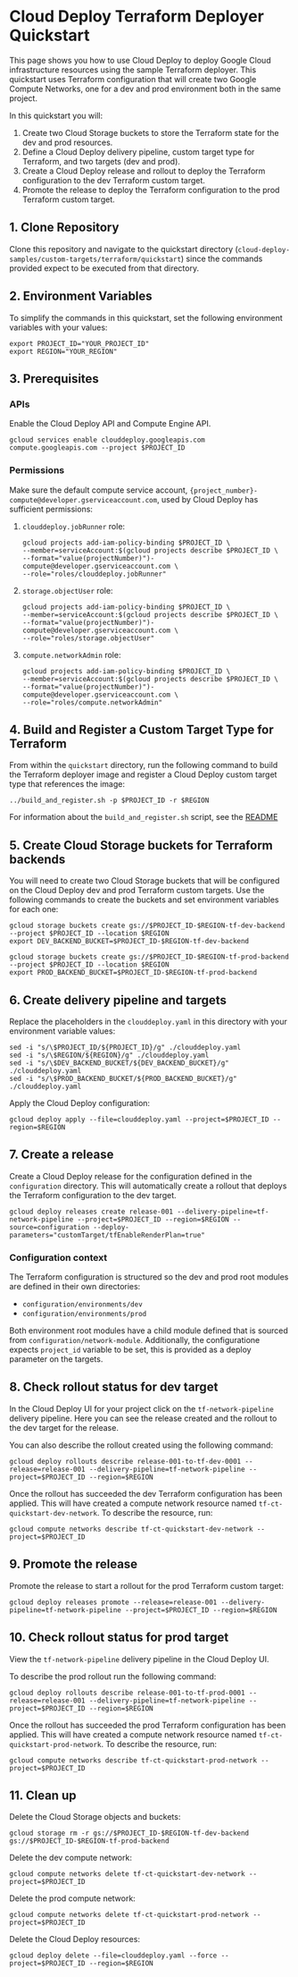# Cloud Deploy Terraform Deployer Quickstart

This page shows you how to use Cloud Deploy to deploy Google Cloud infrastructure resources using the sample
Terraform deployer. This quickstart uses Terraform configuration that will create two Google Compute Networks, 
one for a dev and prod environment both in the same project.

In this quickstart you will:

1. Create two Cloud Storage buckets to store the Terraform state for the dev and prod resources.
2. Define a Cloud Deploy delivery pipeline, custom target type for Terraform, and two targets (dev and prod).
3. Create a Cloud Deploy release and rollout to deploy the Terraform configuration to the dev Terraform custom target.
4. Promote the release to deploy the Terraform configuration to the prod Terraform custom target.

## 1. Clone Repository

Clone this repository and navigate to the quickstart directory (`cloud-deploy-samples/custom-targets/terraform/quickstart`) since the commands provided expect to be executed from that directory.

## 2. Environment Variables

To simplify the commands in this quickstart, set the following environment variables with your values:

```shell
export PROJECT_ID="YOUR_PROJECT_ID"
export REGION="YOUR_REGION"
```

## 3. Prerequisites

### APIs
Enable the Cloud Deploy API and Compute Engine API.

```shell
gcloud services enable clouddeploy.googleapis.com compute.googleapis.com --project $PROJECT_ID
```

### Permissions
Make sure the default compute service account, `{project_number}-compute@developer.gserviceaccount.com`, used by Cloud Deploy has sufficient permissions:

1. `clouddeploy.jobRunner` role:

    ```shell
    gcloud projects add-iam-policy-binding $PROJECT_ID \
    --member=serviceAccount:$(gcloud projects describe $PROJECT_ID \
    --format="value(projectNumber)")-compute@developer.gserviceaccount.com \
    --role="roles/clouddeploy.jobRunner"
    ```

2. `storage.objectUser` role:

    ```shell
    gcloud projects add-iam-policy-binding $PROJECT_ID \
    --member=serviceAccount:$(gcloud projects describe $PROJECT_ID \
    --format="value(projectNumber)")-compute@developer.gserviceaccount.com \
    --role="roles/storage.objectUser"
    ```

3. `compute.networkAdmin` role:

    ```shell
    gcloud projects add-iam-policy-binding $PROJECT_ID \
    --member=serviceAccount:$(gcloud projects describe $PROJECT_ID \
    --format="value(projectNumber)")-compute@developer.gserviceaccount.com \
    --role="roles/compute.networkAdmin"
    ``` 

## 4. Build and Register a Custom Target Type for Terraform
From within the `quickstart` directory, run the following command to build the Terraform deployer image and register a Cloud Deploy custom target type that references the image:

```shell
../build_and_register.sh -p $PROJECT_ID -r $REGION
```

For information about the `build_and_register.sh` script, see the [README](../README.md#build)

## 5. Create Cloud Storage buckets for Terraform backends

You will need to create two Cloud Storage buckets that will be configured on the Cloud Deploy dev and prod Terraform custom targets. Use the following commands to create the buckets and set environment variables for each one:

```shell
gcloud storage buckets create gs://$PROJECT_ID-$REGION-tf-dev-backend --project $PROJECT_ID --location $REGION
export DEV_BACKEND_BUCKET=$PROJECT_ID-$REGION-tf-dev-backend
```

```shell
gcloud storage buckets create gs://$PROJECT_ID-$REGION-tf-prod-backend --project $PROJECT_ID --location $REGION
export PROD_BACKEND_BUCKET=$PROJECT_ID-$REGION-tf-prod-backend
```

## 6. Create delivery pipeline and targets
Replace the placeholders in the `clouddeploy.yaml` in this directory with your environment variable values:

```shell
sed -i "s/\$PROJECT_ID/${PROJECT_ID}/g" ./clouddeploy.yaml
sed -i "s/\$REGION/${REGION}/g" ./clouddeploy.yaml
sed -i "s/\$DEV_BACKEND_BUCKET/${DEV_BACKEND_BUCKET}/g" ./clouddeploy.yaml
sed -i "s/\$PROD_BACKEND_BUCKET/${PROD_BACKEND_BUCKET}/g" ./clouddeploy.yaml
```

Apply the Cloud Deploy configuration:

```shell
gcloud deploy apply --file=clouddeploy.yaml --project=$PROJECT_ID --region=$REGION
```

## 7. Create a release
Create a Cloud Deploy release for the configuration defined in the `configuration` directory. This will automatically
create a rollout that deploys the Terraform configuration to the dev target.

```shell
gcloud deploy releases create release-001 --delivery-pipeline=tf-network-pipeline --project=$PROJECT_ID --region=$REGION --source=configuration --deploy-parameters="customTarget/tfEnableRenderPlan=true"
```

### Configuration context
The Terraform configuration is structured so the dev and prod root modules are defined in their own directories: 

* `configuration/environments/dev`
* `configuration/environments/prod`

Both environment root modules have a child module defined that is sourced from `configuration/network-module`. Additionally, the
configuratione expects `project_id` variable to be set, this is provided as a deploy parameter on the targets.

## 8. Check rollout status for dev target
In the Cloud Deploy UI for your project click on the `tf-network-pipeline` delivery pipeline. Here you can see the release created and the rollout to the dev target for the release.

You can also describe the rollout created using the following command:

```shell
gcloud deploy rollouts describe release-001-to-tf-dev-0001 --release=release-001 --delivery-pipeline=tf-network-pipeline --project=$PROJECT_ID --region=$REGION
```

Once the rollout has succeeded the dev Terraform configuration has been applied. This will have created a compute network
resource named `tf-ct-quickstart-dev-network`. To describe the resource, run:

```shell
gcloud compute networks describe tf-ct-quickstart-dev-network --project=$PROJECT_ID
```

## 9. Promote the release
Promote the release to start a rollout for the prod Terraform custom target:

```shell
gcloud deploy releases promote --release=release-001 --delivery-pipeline=tf-network-pipeline --project=$PROJECT_ID --region=$REGION
```

## 10. Check rollout status for prod target
View the `tf-network-pipeline` delivery pipeline in the Cloud Deploy UI.

To describe the prod rollout run the following command:

```shell
gcloud deploy rollouts describe release-001-to-tf-prod-0001 --release=release-001 --delivery-pipeline=tf-network-pipeline --project=$PROJECT_ID --region=$REGION
```

Once the rollout has succeeded the prod Terraform configuration has been applied. This will have created a compute network
resource named `tf-ct-quickstart-prod-network`. To describe the resource, run:

```shell
gcloud compute networks describe tf-ct-quickstart-prod-network --project=$PROJECT_ID
```

## 11. Clean up

Delete the Cloud Storage objects and buckets:

```shell
gcloud storage rm -r gs://$PROJECT_ID-$REGION-tf-dev-backend gs://$PROJECT_ID-$REGION-tf-prod-backend
```

Delete the dev compute network:

```shell
gcloud compute networks delete tf-ct-quickstart-dev-network --project=$PROJECT_ID
```

Delete the prod compute network:

```shell
gcloud compute networks delete tf-ct-quickstart-prod-network --project=$PROJECT_ID
```

Delete the Cloud Deploy resources:

```shell
gcloud deploy delete --file=clouddeploy.yaml --force --project=$PROJECT_ID --region=$REGION
```
